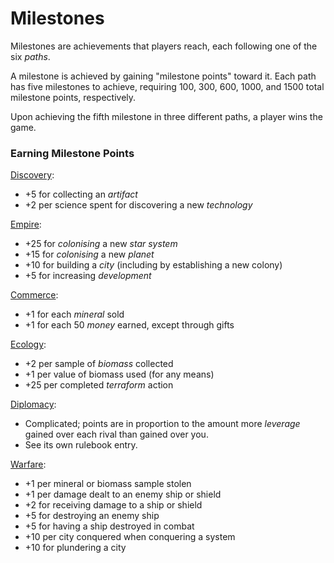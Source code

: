# Milestones

Milestones are achievements that players reach, each following one of the six *paths*. 

A milestone is achieved by gaining "milestone points" toward it. Each path has five milestones to achieve, requiring 100, 300, 600, 1000, and 1500 total milestone points, respectively.

Upon achieving the fifth milestone in three different paths, a player wins the game.

### Earning Milestone Points

[Discovery](../../rulebook/discovery.md):
- +5 for collecting an *artifact*
- +2 per science spent for discovering a new *technology*

[Empire](../../rulebook/imperialism.md):
- +25 for *colonising* a new *star system*
- +15 for *colonising* a new *planet*
- +10 for building a *city* (including by establishing a new colony)
- +5 for increasing *development*

[Commerce](../../rulebook/commerce.md):
- +1 for each *mineral* sold
- +1 for each 50 *money* earned, except through gifts

[Ecology](../../rulebook/ecology.md):
- +2 per sample of *biomass* collected
- +1 per value of biomass used (for any means)
- +25 per completed *terraform* action

[Diplomacy](../../rulebook/diplomacy.md):
- Complicated; points are in proportion to the amount more *leverage* gained over each rival than gained over you.
- See its own rulebook entry.

[Warfare](../../rulebook/warfare.md):
- +1 per mineral or biomass sample stolen
- +1 per damage dealt to an enemy ship or shield
- +2 for receiving damage to a ship or shield
- +5 for destroying an enemy ship
- +5 for having a ship destroyed in combat
- +10 per city conquered when conquering a system
- +10 for plundering a city
